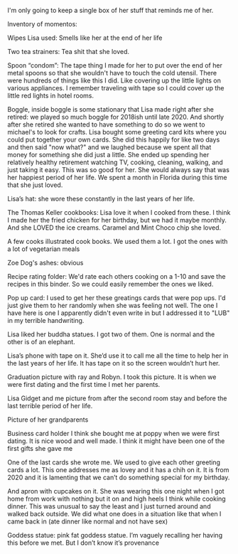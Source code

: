 I'm only going to keep a single box of her stuff that reminds me of her. 

Inventory of momentos:

Wipes Lisa used: Smells like her at the end of her life

Two tea strainers: Tea shit that she loved.

Spoon “condom”: The tape thing I made for her to put over the end of her metal spoons so that she wouldn't have to touch the cold utensil. There were hundreds of things like this I did. Like covering up the little lights on various appliances. I remember traveling with tape so I could cover up the little red lights in hotel rooms. 

Boggle, inside boggle is some stationary that Lisa made right after she retired: we played so much boggle for 2018ish until late 2020. And shortly after she retired she wanted to have something to do so we went to michael's to look for crafts. Lisa bought some greeting card kits where you could put together your own cards. She did this happily for like two days and then said "now what?" and we laughed because we spent all that money for something she did just a little. She ended up spending her relatively healthy retirement watching TV, cooking, cleaning, walking, and just taking it easy. This was so good for her. She would always say that was her happiest period of her life. We spent a month in Florida during this time that she just loved. 

Lisa’s hat: she wore these constantly in the last years of her life. 

The Thomas Keller cookbooks: Lisa love it when I cooked from these. I think I made her the fried chicken for her birthday, but we had it maybe monthly. And she LOVED the ice creams. Caramel and Mint Choco chip she loved.

A few cooks illustrated cook books. We used them a lot. I got the ones with a lot of vegetarian meals

Zoe Dog's ashes: obvious

Recipe rating folder: We'd rate each others cooking on a 1-10 and save the recipes in this binder. So we could easily remember the ones we liked.

Pop up card: I used to get her these greatings cards that were pop ups. I'd just give them to her randomly when she was feeling not well. The one I have here is one I apparently didn't even write in but I addressed it to "LUB" in my terrible handwriting. 

Lisa liked her buddha statues. I got two of them. One is normal and the other is of an elephant.

Lisa’s phone with tape on it. She’d use it to call me all the time to help her in the last years of her life. It has tape on it so the screen wouldn’t hurt her. 

Graduation picture with ray and Robyn. I took this picture. It is when we were first dating and the first time I met her parents. 

Lisa Gidget and me picture from after the second room stay and before the last terrible period of her life. 

Picture of her grandparents 

Business card holder I think she bought me at poppy when we were first dating. It is nice wood and well made. I think it might have been one of the first gifts she gave me

One of the last cards she wrote me. We used to give each other greeting cards a lot. This one addresses me as lovey and it has a chih on it. It is from 2020 and it is lamenting that we can’t do something special for my birthday. 

And apron with cupcakes on it. She was wearing this one night when I got home from work with nothing but it on and high heels I think while cooking dinner. This was unusual to say the least and I just turned around and walked back outside. We did what one does in a situation like that when I came back in (ate dinner like normal and not have sex)

Goddess statue: pink fat goddess statue. I’m vaguely recalling her having this before we met. But I don’t know it’s provenance